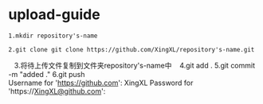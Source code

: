 # upload-guide
    1.mkdir repository's-name
  
    2.git clone git clone https://github.com/XingXL/repository's-name.git
  
    3.将待上传文件复制到文件夹repository's-name中
    4.git add .
    5.git commit -m "added ."
    6.git push  
    Username for 'https://github.com': XingXL 
    Password for 'https://XingXL@github.com': 
